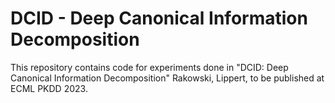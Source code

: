 # DCID - Deep Canonical Information Decomposition
This repository contains code for experiments done in "DCID: Deep Canonical Information Decomposition" Rakowski, Lippert, to be published at ECML PKDD 2023.
